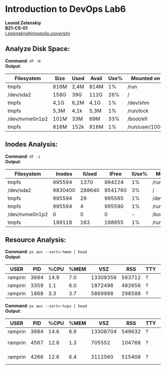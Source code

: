 # Introduction to DevOps Lab6
**Leonid Zelenskiy** <br>
**B21-CS-01** <br>
*l.zelenskiy@innopolis.university*

## Analyze Disk Space:
**Command**: `df -H` <br>
**Output**: <br>

| Filesystem | Size | Used | Avail | Use% | Mounted on |
|------------|------|------|-------|------|------------|
| tmpfs      | 816M | 2,4M | 814M |  1% | /run | <br>
| /dev/sda2  | 158G |  39G | 112G | 26% | / | <br>
| tmpfs      | 4,1G | 6,2M | 4,1G |  1% | /dev/shm |<br>
| tmpfs      | 5,3M | 4,1k | 5,3M |  1% | /run/lock |<br>
| /dev/nvme0n1p2 | 101M |  33M |  69M | 33% | /boot/efi |<br>
| tmpfs          | 816M | 152k | 816M |  1% | /run/user/1000 |<br>

## Inodes Analysis:
**Command**: `df -i` <br>
**Output**: <br>

|Filesystem|Inodes|IUsed|IFree|IUse%|Mounted on|
|----------|------|-----|-----|-----|----------|
|tmpfs          | 995594|   1370 | 994224|   1% |/run|
|/dev/sda2     | 9830400| 288640| 9541760 |   3% |/|
|tmpfs        |   995594|     29|  995565  |  1% |/dev/shm|
|tmpfs       |    995594|      4|  995590  |  1% |/run/lock|
|/dev/nvme0n1p2 |      0 |     0 |      0 |    - |/boot/efi|
|tmpfs|           199118 |  163 | 198955  |  1% |/run/user/1000|

## Resource Analysis:
**Command**: `ps aux --sort=-%mem | head` <br>
**Output**: 

|USER|PID|%CPU|%MEM|VSZ|RSS|TTY|STAT|START|TIME|COMMAND|
|----|---|----|----|---|---|---|----|-----|----|-------|
|ramprin    | 3684| 14.9  |7.0| 13309356| 563712|?|     Sl |  17:05 | 22:55| /snap/firefox/2880/usr/lib/firefox/firefox|
|ramprin   |  3359|  1.1 | 6.0 |1872496 |482656 |?|     Sl |  17:03 |  1:46 |/home/ramprin/Desktop/Telegram --|
|ramprin  |   1868|  3.3|  3.7 |5869988 |298588 |?|      Ssl | 16:56 |  5:25| /usr/bin/gnome-shell|

**Command**: `ps aux --sort=-%cpu | head` <br>
**Output**: 

|USER|PID|%CPU|%MEM|VSZ|RSS|TTY|STAT|START|TIME|COMMAND|
|----|---|----|----|---|---|---|----|-----|----|-------|
|ramprin   |  3684 |14.6 | 6.9|13308704 |549632 |? |    Sl  | 17:05 | 22:58 |/snap/firefox/2880/usr/lib/firefox/firefox|
|ramprin   |  4567 |12.8 | 1.3 |705552| 104768 |?  |     Sl  | 17:05 | 20:11 |/snap/firefox/2880/usr/lib/firefox/firefox -contentproc|
|ramprin    | 4266 |12.6 | 6.4| 3112560 |515408 |?  |    Sl  | 17:05 | 19:50 |/snap/firefox/2880/usr/lib/firefox/firefox -contentproc -childID 4|


